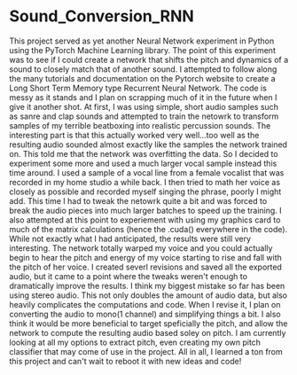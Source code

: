 # Sound_Conversion_RNN
This project served as yet another Neural Network experiment in Python using the PyTorch Machine Learning library. The point of this experiment was to see if I could create a network that shifts the pitch and dynamics of a sound to closely match that of another sound.
I attempted to follow along the many tutorials and documentation on the Pytorch website to create a Long Short Term Memory type Recurrent Neural Network. The code is messy as it stands and I plan on scrapping much of it in the future when I give it another shot. At first, I was using simple, short audio samples such as sanre and clap sounds and attempted to train the netowrk to transform samples of my terrible beatboxing into realistic percussion sounds. The interesting part is that this actually worked very well...too well as the resulting audio sounded almost exactly like the samples the network trained on. This told me that the network was overfitting the data. So I decided to experiment some more and used a much larger vocal sample instead this time around. I used a sample of a vocal line from a female vocalist that was recorded in my home studio a while back. I then tried to math her voice as closely as possible and recorded myself singing the phrase, poorly I might add. This time I had to tweak the netowrk quite a bit and was forced to break the audio pieces into much larger batches to speed up the training. I also attempted at this point to experiement with using my graphics card to much of the matrix calculations (hence the .cuda() everywhere in the code). While not exactly what I had anticipated, the results were still very interesting. The network totally warped my voice and you could actually begin to hear the pitch and energy of my voice starting to rise and fall with the pitch of her voice. I created severl revisions and saved all the exported audio, but it came to a point where the tweaks weren't enough to dramatically improve the results. I think my biggest mistake so far has been using stereo audio. This not only doubles the amount of audio data, but also heavily complicates the computations and code. When I revise it, I plan on converting the audio to mono(1 channel) and simplifying things a bit. I also think it would be more beneficial to target speficially the pitch, and allow the network to compute the resulting audio based soley on pitch. I am currently looking at all my options to extract pitch, even creating my own pitch classifier that may come of use in the project. All in all, I learned a ton from this project and can't wait to reboot it with new ideas and code!
